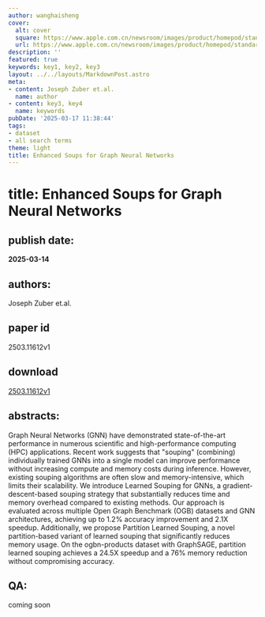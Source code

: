 ```yaml
---
author: wanghaisheng
cover:
  alt: cover
  square: https://www.apple.com.cn/newsroom/images/product/homepod/standard/Apple-HomePod-hero-230118_big.jpg.large_2x.jpg
  url: https://www.apple.com.cn/newsroom/images/product/homepod/standard/Apple-HomePod-hero-230118_big.jpg.large_2x.jpg
description: ''
featured: true
keywords: key1, key2, key3
layout: ../../layouts/MarkdownPost.astro
meta:
- content: Joseph Zuber et.al.
  name: author
- content: key3, key4
  name: keywords
pubDate: '2025-03-17 11:38:44'
tags:
- dataset
- all search terms
theme: light
title: Enhanced Soups for Graph Neural Networks
---
```


# title: Enhanced Soups for Graph Neural Networks 
## publish date: 
**2025-03-14** 
## authors: 
  Joseph Zuber et.al. 
## paper id
2503.11612v1
## download
[2503.11612v1](http://arxiv.org/abs/2503.11612v1)
## abstracts:
Graph Neural Networks (GNN) have demonstrated state-of-the-art performance in numerous scientific and high-performance computing (HPC) applications. Recent work suggests that "souping" (combining) individually trained GNNs into a single model can improve performance without increasing compute and memory costs during inference. However, existing souping algorithms are often slow and memory-intensive, which limits their scalability.   We introduce Learned Souping for GNNs, a gradient-descent-based souping strategy that substantially reduces time and memory overhead compared to existing methods. Our approach is evaluated across multiple Open Graph Benchmark (OGB) datasets and GNN architectures, achieving up to 1.2% accuracy improvement and 2.1X speedup. Additionally, we propose Partition Learned Souping, a novel partition-based variant of learned souping that significantly reduces memory usage. On the ogbn-products dataset with GraphSAGE, partition learned souping achieves a 24.5X speedup and a 76% memory reduction without compromising accuracy.
## QA:
coming soon
